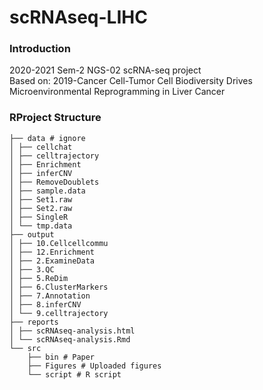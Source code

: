 # scRNAseq-LIHC

### Introduction 
2020-2021 Sem-2 NGS-02 scRNA-seq project  
Based on: 2019-Cancer Cell-Tumor Cell Biodiversity Drives Microenvironmental Reprogramming in Liver Cancer

### RProject Structure
```
├── data # ignore
│ ├── cellchat
│ ├── celltrajectory
│ ├── Enrichment
│ ├── inferCNV
│ ├── RemoveDoublets
│ ├── sample.data
│ ├── Set1.raw
│ ├── Set2.raw
│ ├── SingleR
│ └── tmp.data
├── output
│ ├── 10.Cellcellcommu
│ ├── 12.Enrichment
│ ├── 2.ExamineData
│ ├── 3.QC
│ ├── 5.ReDim
│ ├── 6.ClusterMarkers
│ ├── 7.Annotation
│ ├── 8.inferCNV
│ └── 9.celltrajectory
├── reports
│ ├── scRNAseq-analysis.html
│ └── scRNAseq-analysis.Rmd
└── src
    ├── bin # Paper
    ├── Figures # Uploaded figures
    └── script # R script
```
